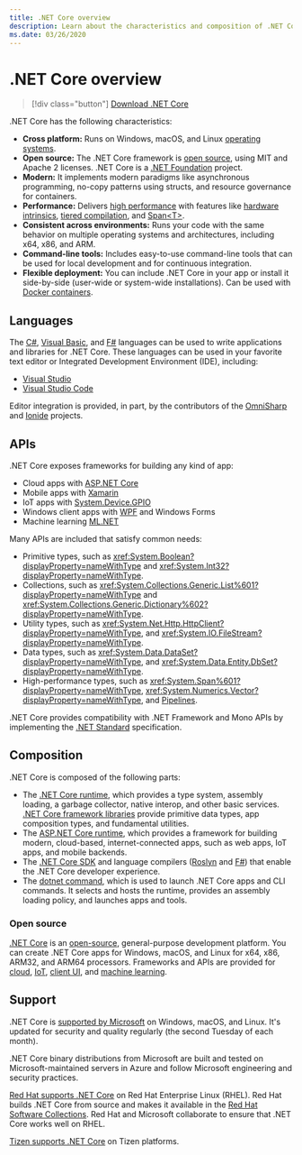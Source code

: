```yaml
---
title: .NET Core overview
description: Learn about the characteristics and composition of .NET Core, and compare it to other .NET implementations.
ms.date: 03/26/2020
---
```

# .NET Core overview

> [!div class="button"]
> [Download .NET Core](https://dotnet.microsoft.com/download)

.NET Core has the following characteristics:

- **Cross platform:** Runs on Windows, macOS, and Linux [operating systems](https://github.com/dotnet/core/blob/master/os-lifecycle-policy.md).
- **Open source:** The .NET Core framework is [open source](https://github.com/dotnet/core), using MIT and Apache 2 licenses. .NET Core is a [.NET Foundation](https://dotnetfoundation.org/) project.
- **Modern:** It implements modern paradigms like asynchronous programming, no-copy patterns using structs, and resource governance for containers.
- **Performance:**  Delivers [high performance](https://devblogs.microsoft.com/dotnet/performance-improvements-in-net-core-3-0/) with features like [hardware intrinsics](https://devblogs.microsoft.com/dotnet/hardware-intrinsics-in-net-core/), [tiered compilation](https://github.com/dotnet/coreclr/blob/master/Documentation/design-docs/tiered-compilation.md), and [Span\<T>](../standard/memory-and-spans/index.md).
- **Consistent across environments:** Runs your code with the same behavior on multiple operating systems and architectures, including x64, x86, and ARM.
- **Command-line tools:**  Includes easy-to-use command-line tools that can be used for local development and for continuous integration.
- **Flexible deployment:** You can include .NET Core in your app or install it side-by-side (user-wide or system-wide installations). Can be used with [Docker containers](docker/introduction.md).

## Languages

The [C#](../csharp/index.yml), [Visual Basic](../visual-basic/index.yml), and [F#](../fsharp/index.yml) languages can be used to write applications and libraries for .NET Core. These languages can be used in your favorite text editor or Integrated Development Environment (IDE), including:

- [Visual Studio](https://visualstudio.microsoft.com/vs/?utm_medium=microsoft&utm_source=docs.microsoft.com&utm_campaign=inline+link)
- [Visual Studio Code](https://code.visualstudio.com/download)

Editor integration is provided, in part, by the contributors of the [OmniSharp](https://www.omnisharp.net/) and [Ionide](https://ionide.io) projects.

## APIs

.NET Core exposes frameworks for building any kind of app:

* Cloud apps with [ASP.NET Core](/aspnet/core/)
* Mobile apps with [Xamarin](/xamarin)
* IoT apps with [System.Device.GPIO](/archive/msdn-magazine/2019/august/net-core-cross-platform-iot-programming-with-net-core-3-0)
* Windows client apps with [WPF](../desktop-wpf/overview/index.md) and Windows Forms
* Machine learning [ML.NET](../machine-learning/index.yml)

Many APIs are included that satisfy common needs:

- Primitive types, such as <xref:System.Boolean?displayProperty=nameWithType> and <xref:System.Int32?displayProperty=nameWithType>.
- Collections, such as <xref:System.Collections.Generic.List%601?displayProperty=nameWithType> and <xref:System.Collections.Generic.Dictionary%602?displayProperty=nameWithType>.
- Utility types, such as <xref:System.Net.Http.HttpClient?displayProperty=nameWithType>, and <xref:System.IO.FileStream?displayProperty=nameWithType>.
- Data types, such as <xref:System.Data.DataSet?displayProperty=nameWithType>, and <xref:System.Data.Entity.DbSet?displayProperty=nameWithType>.
- High-performance types, such as <xref:System.Span%601?displayProperty=nameWithType>, <xref:System.Numerics.Vector?displayProperty=nameWithType>, and [Pipelines](../standard/io/pipelines.md).

.NET Core provides compatibility with .NET Framework and Mono APIs by implementing the [.NET Standard](../standard/net-standard.md) specification.

## Composition

.NET Core is composed of the following parts:

- The [.NET Core runtime](https://github.com/dotnet/runtime/tree/master/src/coreclr), which provides a type system, assembly loading, a garbage collector, native interop, and other basic services. [.NET Core framework libraries](https://github.com/dotnet/runtime/tree/master/src/libraries) provide primitive data types, app composition types, and fundamental utilities.
- The [ASP.NET Core runtime](https://github.com/dotnet/aspnetcore), which provides a framework for building modern, cloud-based, internet-connected apps, such as web apps, IoT apps, and mobile backends.
- The [.NET Core SDK](https://github.com/dotnet/sdk) and language compilers ([Roslyn](https://github.com/dotnet/roslyn) and [F#](https://github.com/microsoft/visualfsharp)) that enable the .NET Core developer experience.
- The [dotnet command](./tools/dotnet.md), which is used to launch .NET Core apps and CLI commands. It selects and hosts the runtime, provides an assembly loading policy, and launches apps and tools.

### Open source

[.NET Core](about.md) is an [open-source](https://github.com/dotnet/runtime/blob/master/LICENSE.TXT), general-purpose development platform. You can create .NET Core apps for Windows, macOS, and Linux for x64, x86, ARM32, and ARM64 processors. Frameworks and APIs are provided for [cloud](/aspnet/core/), [IoT](/archive/msdn-magazine/2019/august/net-core-cross-platform-iot-programming-with-net-core-3-0), [client UI](../desktop-wpf/overview/index.md), and [machine learning](../machine-learning/index.yml).

## Support

.NET Core is [supported by Microsoft](https://dotnet.microsoft.com/platform/support/policy) on Windows, macOS, and Linux. It's updated for security and quality regularly (the second Tuesday of each month).

.NET Core binary distributions from Microsoft are built and tested on Microsoft-maintained servers in Azure and follow Microsoft engineering and security practices.

[Red Hat supports .NET Core](https://developers.redhat.com/topics/dotnet/) on Red Hat Enterprise Linux (RHEL). Red Hat builds .NET Core from source and makes it available in the [Red Hat Software Collections](https://developers.redhat.com/products/softwarecollections/overview/). Red Hat and Microsoft collaborate to ensure that .NET Core works well on RHEL.

[Tizen supports .NET Core](https://developer.tizen.org/development/training/.net-application) on Tizen platforms.
